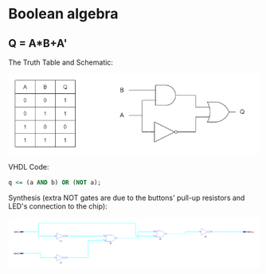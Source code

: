 # Boolean algebra

## Q = A*B+A'

The Truth Table and Schematic:

![image1](../images/algebra-images/circuit1.png)

VHDL Code:

```vhdl
q <= (a AND b) OR (NOT a);
```

Synthesis (extra NOT gates are due to the buttons' pull-up resistors and LED's connection to the chip):

![image1-syn](../images/algebra-images/circuit1-rtl.png)